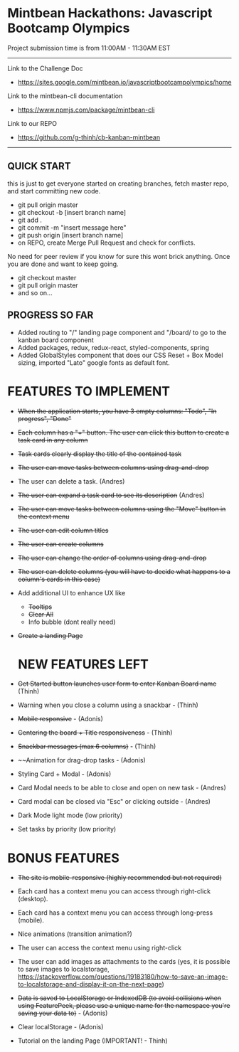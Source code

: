 # Mintbean Hackathons: Javascript Bootcamp Olympics

Project submission time is from 11:00AM - 11:30AM EST

---

Link to the Challenge Doc

- https://sites.google.com/mintbean.io/javascriptbootcampolympics/home

Link to the mintbean-cli documentation

- https://www.npmjs.com/package/mintbean-cli

Link to our REPO

- https://github.com/g-thinh/cb-kanban-mintbean

---

## QUICK START

this is just to get everyone started on creating branches, fetch master repo, and start committing new code.

- git pull origin master
- git checkout -b [insert branch name]
- git add .
- git commit -m "insert message here"
- git push origin [insert branch name]
- on REPO, create Merge Pull Request and check for conflicts.

No need for peer review if you know for sure this wont brick anything. Once you are done and want to keep going.

- git checkout master
- git pull origin master
- and so on...

## PROGRESS SO FAR

- Added routing to "/" landing page component and "/board/ to go to the kanban board component
- Added packages, redux, redux-react, styled-components, spring
- Added GlobalStyles component that does our CSS Reset + Box Model sizing, imported "Lato" google fonts as default font.

# FEATURES TO IMPLEMENT

- ~~When the application starts, you have 3 empty columns: "Todo", "In progress", "Done"~~

- ~~Each column has a "+" button. The user can click this button to create a task card in any column~~

- ~~Task cards clearly display the title of the contained task~~

- ~~The user can move tasks between columns using drag-and-drop~~

- The user can delete a task. (Andres)

- ~~The user can expand a task card to see its description~~ (Andres)

- ~~The user can move tasks between columns using the "Move" button in the context menu~~

- ~~The user can edit column titles~~

- ~~The user can create columns~~

- ~~The user can change the order of columns using drag-and-drop~~

- ~~The user can delete columns (you will have to decide what happens to a column's cards in this case)~~

- Add additional UI to enhance UX like

  - ~~Tooltips~~
  - ~~Clear All~~
  - Info bubble (dont really need)

- ~~Create a landing Page~~

  # NEW FEATURES LEFT

- ~~Get Started button launches user form to enter Kanban Board name~~ (Thinh)

- Warning when you close a column using a snackbar - (Thinh)

- ~~Mobile responsive~~ - (Adonis)

- ~~Centering the board + Title responsiveness~~ - (Thinh)

- ~~Snackbar messages (max 6 columns)~~ - (Thinh)

- ~~Animation for drag-drop tasks - (Adonis)

- Styling Card + Modal - (Adonis)

- Card Modal needs to be able to close and open on new task - (Andres)

- Card modal can be closed via "Esc" or clicking outside - (Andres)

- Dark Mode light mode (low priority)

- Set tasks by priority (low priority)

# BONUS FEATURES

- ~~The site is mobile-responsive (highly recommended but not required)~~

- Each card has a context menu you can access through right-click (desktop).

- Each card has a context menu you can access through long-press (mobile).

- Nice animations (transition animation?)

- The user can access the context menu using right-click

- The user can add images as attachments to the cards (yes, it is possible to save images to localstorage, https://stackoverflow.com/questions/19183180/how-to-save-an-image-to-localstorage-and-display-it-on-the-next-page)

- ~~Data is saved to LocalStorage or IndexedDB (to avoid collisions when using FeaturePeek, please use a unique name for the namespace you're saving your data to)~~ - (Adonis)

- Clear localStorage - (Adonis)

- Tutorial on the landing Page (IMPORTANT! - Thinh)
